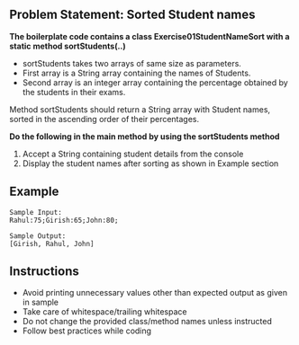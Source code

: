 ## Problem Statement: Sorted Student names

**The boilerplate code contains a class Exercise01StudentNameSort with a static method sortStudents(..)**

- sortStudents takes two arrays of same size as parameters.
- First array is a String array containing the names of Students.
- Second array is an integer array containing the percentage obtained by the students in their exams. 

Method sortStudents should return a String array with Student names, sorted in the ascending order of their percentages. 


**Do the following in the main method by using the sortStudents method**

1. Accept a String containing student details from the console
2. Display the student names after sorting as shown in Example section

## Example
    
    Sample Input:
    Rahul:75;Girish:65;John:80;

    Sample Output:
    [Girish, Rahul, John]

## Instructions
- Avoid printing unnecessary values other than expected output as given in sample
- Take care of whitespace/trailing whitespace
- Do not change the provided class/method names unless instructed
- Follow best practices while coding